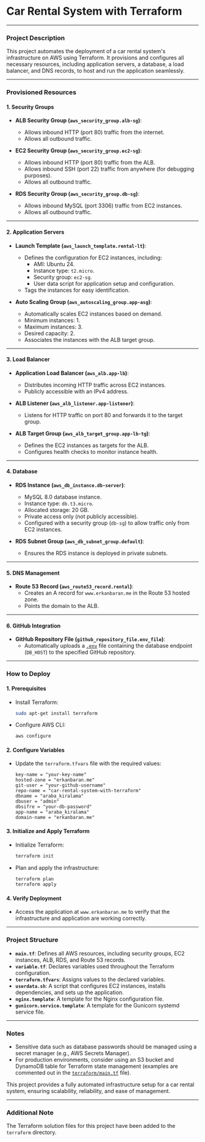 # Car Rental System with Terraform

---

### **Project Description**
This project automates the deployment of a car rental system's infrastructure on AWS using Terraform. It provisions and configures all necessary resources, including application servers, a database, a load balancer, and DNS records, to host and run the application seamlessly.

---

### **Provisioned Resources**

#### **1. Security Groups**
- **ALB Security Group (`aws_security_group.alb-sg`)**:
  - Allows inbound HTTP (port 80) traffic from the internet.
  - Allows all outbound traffic.

- **EC2 Security Group (`aws_security_group.ec2-sg`)**:
  - Allows inbound HTTP (port 80) traffic from the ALB.
  - Allows inbound SSH (port 22) traffic from anywhere (for debugging purposes).
  - Allows all outbound traffic.

- **RDS Security Group (`aws_security_group.db-sg`)**:
  - Allows inbound MySQL (port 3306) traffic from EC2 instances.
  - Allows all outbound traffic.

---

#### **2. Application Servers**
- **Launch Template (`aws_launch_template.rental-lt`)**:
  - Defines the configuration for EC2 instances, including:
    - AMI: Ubuntu 24.
    - Instance type: `t2.micro`.
    - Security group: `ec2-sg`.
    - User data script for application setup and configuration.
  - Tags the instances for easy identification.

- **Auto Scaling Group (`aws_autoscaling_group.app-asg`)**:
  - Automatically scales EC2 instances based on demand.
  - Minimum instances: 1.
  - Maximum instances: 3.
  - Desired capacity: 2.
  - Associates the instances with the ALB target group.

---

#### **3. Load Balancer**
- **Application Load Balancer (`aws_alb.app-lb`)**:
  - Distributes incoming HTTP traffic across EC2 instances.
  - Publicly accessible with an IPv4 address.

- **ALB Listener (`aws_alb_listener.app-listener`)**:
  - Listens for HTTP traffic on port 80 and forwards it to the target group.

- **ALB Target Group (`aws_alb_target_group.app-lb-tg`)**:
  - Defines the EC2 instances as targets for the ALB.
  - Configures health checks to monitor instance health.

---

#### **4. Database**
- **RDS Instance (`aws_db_instance.db-server`)**:
  - MySQL 8.0 database instance.
  - Instance type: `db.t3.micro`.
  - Allocated storage: 20 GB.
  - Private access only (not publicly accessible).
  - Configured with a security group (`db-sg`) to allow traffic only from EC2 instances.

- **RDS Subnet Group (`aws_db_subnet_group.default`)**:
  - Ensures the RDS instance is deployed in private subnets.

---

#### **5. DNS Management**
- **Route 53 Record (`aws_route53_record.rental`)**:
  - Creates an A record for `www.erkanbaran.me` in the Route 53 hosted zone.
  - Points the domain to the ALB.

---

#### **6. GitHub Integration**
- **GitHub Repository File (`github_repository_file.env_file`)**:
  - Automatically uploads a [`.env`](.env ) file containing the database endpoint (`DB_HOST`) to the specified GitHub repository.

---

### **How to Deploy**

#### **1. Prerequisites**
- Install Terraform:
  ```bash
  sudo apt-get install terraform
  ```
- Configure AWS CLI:
  ```bash
  aws configure
  ```

#### **2. Configure Variables**
- Update the `terraform.tfvars` file with the required values:
  ```hcl
  key-name = "your-key-name"
  hosted-zone = "erkanbaran.me"
  git-user = "your-github-username"
  repo-name = "car-rental-system-with-terraform"
  dbname = "araba_kiralama"
  dbuser = "admin"
  dbsifre = "your-db-password"
  app-name = "araba_kiralama"
  domain-name = "erkanbaran.me"
  ```

#### **3. Initialize and Apply Terraform**
- Initialize Terraform:
  ```bash
  terraform init
  ```
- Plan and apply the infrastructure:
  ```bash
  terraform plan
  terraform apply
  ```

#### **4. Verify Deployment**
- Access the application at `www.erkanbaran.me` to verify that the infrastructure and application are working correctly.

---

### **Project Structure**

- **`main.tf`**: Defines all AWS resources, including security groups, EC2 instances, ALB, RDS, and Route 53 records.
- **`variable.tf`**: Declares variables used throughout the Terraform configuration.
- **`terraform.tfvars`**: Assigns values to the declared variables.
- **`userdata.sh`**: A script that configures EC2 instances, installs dependencies, and sets up the application.
- **`nginx.template`**: A template for the Nginx configuration file.
- **`gunicorn.service.template`**: A template for the Gunicorn systemd service file.

---

### **Notes**
- Sensitive data such as database passwords should be managed using a secret manager (e.g., AWS Secrets Manager).
- For production environments, consider using an S3 bucket and DynamoDB table for Terraform state management (examples are commented out in the [`terraform/main.tf`](terraform/main.tf ) file).

This project provides a fully automated infrastructure setup for a car rental system, ensuring scalability, reliability, and ease of management.

---

### **Additional Note**
The Terraform solution files for this project have been added to the `terraform` directory.



